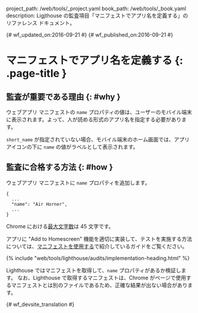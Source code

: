 project_path: /web/tools/_project.yaml
book_path: /web/tools/_book.yaml
description: Ligjthouse の監査項目「マニフェストでアプリ名を定義する」のリファレンス ドキュメント。

{# wf_updated_on:2016-09-21 #}
{# wf_published_on:2016-09-21 #}

#  マニフェストでアプリ名を定義する {: .page-title }

##  監査が重要である理由 {: #why }

ウェブアプリ マニフェストの `name` プロパティの値は、ユーザーのモバイル端末に表示されます。よって、人が読める形式のアプリ名を指定する必要があります。


`short_name` が指定されていない場合、モバイル端末のホーム画面では、アプリアイコンの下に `name` の値がラベルとして表示されます。


##  監査に合格する方法 {: #how }

ウェブアプリ マニフェストに `name` プロパティを追加します。

    {
      ...
      "name": "Air Horner",
      ...
    }

Chrome における[最大文字数](https://developer.chrome.com/apps/manifest/name)は 45 文字です。


アプリに "Add to Homescreen"
機能を適切に実装して、テストを実施する方法については、[マニフェストを使用する](manifest-exists#how)で紹介しているガイドをご覧ください。


{% include "web/tools/lighthouse/audits/implementation-heading.html" %}

Lighthouse ではマニフェストを取得して、`name` プロパティがあるか検証します。
なお、Lighthouse で取得するマニフェストは、Chrome がページで使用するマニフェストとは別のファイルであるため、正確な結果が出ない場合があります。



{# wf_devsite_translation #}
